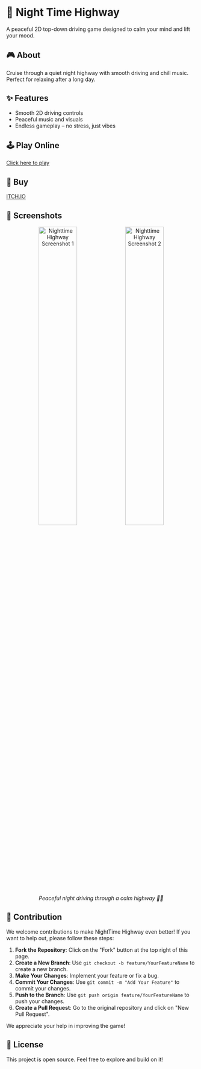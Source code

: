 # 🌙 Night Time Highway

A peaceful 2D top-down driving game designed to calm your mind and lift your mood.

## 🎮 About
Cruise through a quiet night highway with smooth driving and chill music. Perfect for relaxing after a long day.

## ✨ Features
- Smooth 2D driving controls
- Peaceful music and visuals
- Endless gameplay – no stress, just vibes

## 🕹️ Play Online
[Click here to play](https://szg-zone.github.io/NightTime-Highway/)

## 💸 Buy 
[ITCH.IO](https://szg-zone.itch.io/night-time-highway)

## 📸 Screenshots
<p align="center">
  <img src="https://github.com/szg-zone/NightTime-Highway/releases/download/v1.0/Nighttime.Highway.png" alt="Nighttime Highway Screenshot 1" width="45%" />
  <img src="https://github.com/szg-zone/NightTime-Highway/releases/download/v1.0/Highway-1.PNG" alt="Nighttime Highway Screenshot 2" width="45%" />
</p>
<p align="center"><i>Peaceful night driving through a calm highway 🌌🚗</i></p>

## 🧧 Contribution

We welcome contributions to make NightTime Highway even better! If you want to help out, please follow these steps:

1. **Fork the Repository**: Click on the "Fork" button at the top right of this page.
2. **Create a New Branch**: Use `git checkout -b feature/YourFeatureName` to create a new branch.
3. **Make Your Changes**: Implement your feature or fix a bug.
4. **Commit Your Changes**: Use `git commit -m "Add Your Feature"` to commit your changes.
5. **Push to the Branch**: Use `git push origin feature/YourFeatureName` to push your changes.
6. **Create a Pull Request**: Go to the original repository and click on "New Pull Request".

We appreciate your help in improving the game!

## 📄 License
This project is open source. Feel free to explore and build on it!
